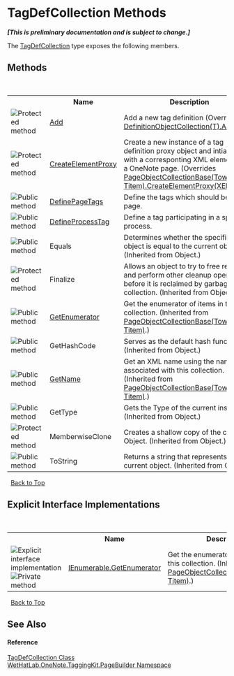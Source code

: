 # TagDefCollection Methods
 _**\[This is preliminary documentation and is subject to change.\]**_

The <a href="f1af011e-6368-6b6a-4740-75e5dae458af.md">TagDefCollection</a> type exposes the following members.


## Methods
&nbsp;<table><tr><th></th><th>Name</th><th>Description</th></tr><tr><td>![Protected method](media/protmethod.gif "Protected method")</td><td><a href="f027e478-eacb-e17c-2a69-bf484f99ba47.md">Add</a></td><td>
Add a new tag definition
 (Overrides <a href="424deb6b-e395-3cb1-a1b1-e118c98edf9c.md">DefinitionObjectCollection(T).Add(T)</a>.)</td></tr><tr><td>![Protected method](media/protmethod.gif "Protected method")</td><td><a href="e915ee58-b8a1-a64d-bbfb-7a99e116b6c2.md">CreateElementProxy</a></td><td>
Create a new instance of a tag definition proxy object and intialize it with a corresponting XML element from a OneNote page.
 (Overrides <a href="77ad35a0-2fff-4b5d-3a42-c9667420d38c.md">PageObjectCollectionBase(Towner, Titem).CreateElementProxy(XElement)</a>.)</td></tr><tr><td>![Public method](media/pubmethod.gif "Public method")</td><td><a href="97cf20f7-f2bc-ca48-800f-40c11fc2c20b.md">DefinePageTags</a></td><td>
Define the tags which should be on the page.</td></tr><tr><td>![Public method](media/pubmethod.gif "Public method")</td><td><a href="69810c96-8f54-b12a-ca81-ab2ee322d365.md">DefineProcessTag</a></td><td>
Define a tag participating in a specified process.</td></tr><tr><td>![Public method](media/pubmethod.gif "Public method")</td><td>Equals</td><td>
Determines whether the specified object is equal to the current object.
 (Inherited from Object.)</td></tr><tr><td>![Protected method](media/protmethod.gif "Protected method")</td><td>Finalize</td><td>
Allows an object to try to free resources and perform other cleanup operations before it is reclaimed by garbage collection.
 (Inherited from Object.)</td></tr><tr><td>![Public method](media/pubmethod.gif "Public method")</td><td><a href="3e98dc1d-cc11-fd00-5343-423f37fae517.md">GetEnumerator</a></td><td>
Get the enumerator of items in this collection.
 (Inherited from <a href="c5ad82e0-0fdd-bbe5-7422-61f37e0f78d2.md">PageObjectCollectionBase(Towner, Titem)</a>.)</td></tr><tr><td>![Public method](media/pubmethod.gif "Public method")</td><td>GetHashCode</td><td>
Serves as the default hash function.
 (Inherited from Object.)</td></tr><tr><td>![Public method](media/pubmethod.gif "Public method")</td><td><a href="bfdd5b98-98f2-dc77-7545-c636ef667b9b.md">GetName</a></td><td>
Get an XML name using the namespave associated with this collection.
 (Inherited from <a href="c5ad82e0-0fdd-bbe5-7422-61f37e0f78d2.md">PageObjectCollectionBase(Towner, Titem)</a>.)</td></tr><tr><td>![Public method](media/pubmethod.gif "Public method")</td><td>GetType</td><td>
Gets the Type of the current instance.
 (Inherited from Object.)</td></tr><tr><td>![Protected method](media/protmethod.gif "Protected method")</td><td>MemberwiseClone</td><td>
Creates a shallow copy of the current Object.
 (Inherited from Object.)</td></tr><tr><td>![Public method](media/pubmethod.gif "Public method")</td><td>ToString</td><td>
Returns a string that represents the current object.
 (Inherited from Object.)</td></tr></table>&nbsp;
<a href="#tagdefcollection-methods">Back to Top</a>

## Explicit Interface Implementations
&nbsp;<table><tr><th></th><th>Name</th><th>Description</th></tr><tr><td>![Explicit interface implementation](media/pubinterface.gif "Explicit interface implementation")![Private method](media/privmethod.gif "Private method")</td><td><a href="0fea3e26-3bae-af68-92b5-d0392fbce27e.md">IEnumerable.GetEnumerator</a></td><td>
Get the enumerator of objects in this collection.
 (Inherited from <a href="c5ad82e0-0fdd-bbe5-7422-61f37e0f78d2.md">PageObjectCollectionBase(Towner, Titem)</a>.)</td></tr></table>&nbsp;
<a href="#tagdefcollection-methods">Back to Top</a>

## See Also


#### Reference
<a href="f1af011e-6368-6b6a-4740-75e5dae458af.md">TagDefCollection Class</a><br /><a href="56352230-71f2-f4b7-63a8-983965663af5.md">WetHatLab.OneNote.TaggingKit.PageBuilder Namespace</a><br />